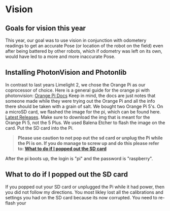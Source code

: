 # Vision

## Goals for vision this year

This year, our goal was to use vision in conjunction with odometery readings to get an accurate Pose (or location of the robot on the field) even after being battered by other robots, which if odometry was left on its own, would have led to a more and more inaccurate Pose.

## Installing PhotonVision and Photonlib

In contrast to last years Limelight 2, we chose the Orange Pi as our coprocessor of choice. Here is a general guide for the orange pi with photonvision: [Orange Pi Docs](https://docs.google.com/document/d/1DAPOnU2NfOp91UnMQnkhyiUAanlCDJ6zl_YsCkCMZdA/edit) Keep in mind, the docs are just notes that someone made while they were trying out the Orange Pi and all the info there should be taken with a grain of salt. We bought two Orange Pi 5's. On a microSD card, we flashed the image for the pi, which can be found here. [Latest Releases](https://github.com/PhotonVision/photonvision/releases). Make sure to download the img that is meant for the Orange Pi 5, not the 5 Plus. We used Balena Etcher to flash the image on the card. Put the SD card into the Pi. 
>**Please use caution to not pop out the sd card or unplug the Pi while the Pi is on. If you do manage to screw up and do this please refer to: [What to do if I popped out the SD card](#what-to-do-if-i-popped-out-the-sd-card)**
>
After the pi boots up, the login is "pi" and the password is "raspberry". 

## What to do if I popped out the SD card

If you popped out your SD card or unplugged the Pi while it had power, then you did not follow my directions. You most likley lost all the calibrations and settings you had on the SD card because its now corrupted. You need to re-flash your 